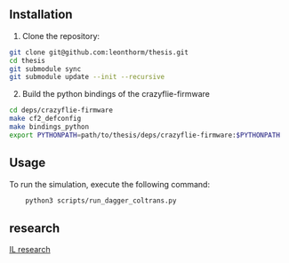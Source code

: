 ## Installation

1. Clone the repository:
```sh
git clone git@github.com:leonthorm/thesis.git
cd thesis
git submodule sync
git submodule update --init --recursive
```
2. Build the python bindings of the crazyflie-firmware
```sh
cd deps/crazyflie-firmware
make cf2_defconfig
make bindings_python
export PYTHONPATH=path/to/thesis/deps/crazyflie-firmware:$PYTHONPATH
```
## Usage

To run the simulation, execute the following command:
```sh
    python3 scripts/run_dagger_coltrans.py
```

## research
[IL research](https://docs.google.com/document/d/1qL__5ltoS9RlNtAtyIXOkichVQ9TchGlXO6cpNntQVI/edit?usp=sharing)

